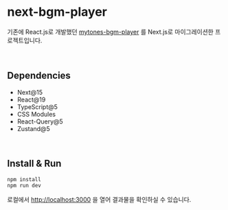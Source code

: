 # next-bgm-player
기존에 React.js로 개발했던 [mytones-bgm-player](https://github.com/zzznly/mytones-bgm-player) 를 Next.js로 마이그레이션한 프로젝트입니다.

<br/>

## Dependencies

- Next@15
- React@19
- TypeScript@5
- CSS Modules
- React-Query@5
- Zustand@5

<br/>

## Install & Run

```bash
npm install
npm run dev
```

로컬에서 [http://localhost:3000](http://localhost:3000) 을 열어 결과물을 확인하실 수 있습니다.
